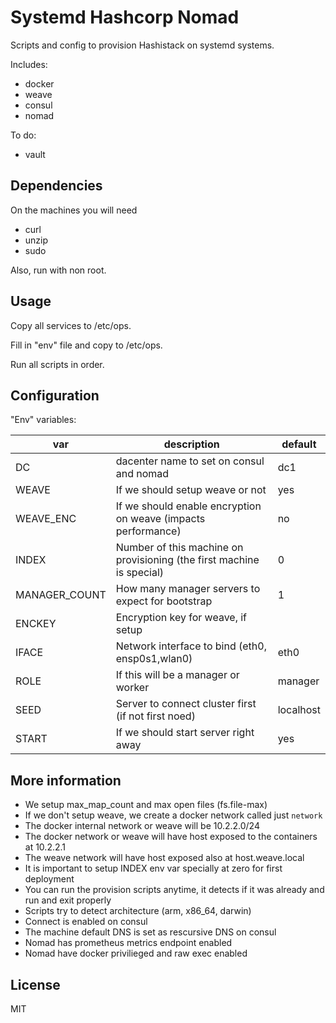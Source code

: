 # Systemd Hashcorp Nomad

Scripts and config to provision Hashistack on systemd systems.

Includes:

- docker
- weave
- consul
- nomad

To do:

- vault

## Dependencies

On the machines you will need

- curl
- unzip
- sudo

Also, run with non root.

## Usage

Copy all services to /etc/ops.

Fill in "env" file and copy to /etc/ops.

Run all scripts in order.

## Configuration

"Env" variables:

| var | description | default |
| --- | ----------- | --- |
| DC | dacenter name to set on consul and nomad | dc1 |
| WEAVE | If we should setup weave or not | yes |
| WEAVE_ENC | If we should enable encryption on weave (impacts performance) | no |
| INDEX | Number of this machine on provisioning (the first machine is special) | 0 |
| MANAGER_COUNT | How many manager servers to expect for bootstrap | 1 |
| ENCKEY | Encryption key for weave, if setup | |
| IFACE | Network interface to bind (eth0, ensp0s1,wlan0) | eth0 |
| ROLE | If this will be a manager or worker | manager |
| SEED | Server to connect cluster first (if not first noed) | localhost |
| START | If we should start server right away | yes |

## More information

- We setup max_map_count and max open files (fs.file-max)
- If we don't setup weave, we create a docker network called just `network`
- The docker internal network or weave will be 10.2.2.0/24
- The docker network or weave will have host exposed to the containers at 10.2.2.1
- The weave network will have host exposed also at host.weave.local
- It is important to setup INDEX env var specially at zero for first deployment
- You can run the provision scripts anytime, it detects if it was already and run and exit properly 
- Scripts try to detect architecture (arm, x86_64, darwin)
- Connect is enabled on consul
- The machine default DNS is set as rescursive DNS on consul
- Nomad has prometheus metrics endpoint enabled
- Nomad have docker privilieged and raw exec enabled

## License

MIT

